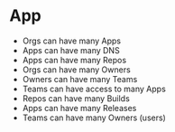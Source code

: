 # App

- Orgs can have many Apps
- Apps can have many DNS
- Apps can have many Repos
- Orgs can have many Owners
- Owners can have many Teams
- Teams can have access to many Apps
- Repos can have many Builds
- Apps can have many Releases
- Teams can have many Owners (users)
